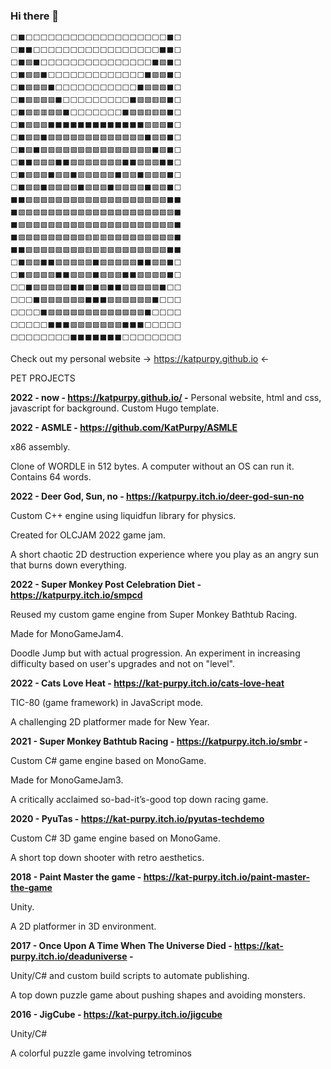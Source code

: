 ### Hi there 👋

```
⬜⬛⬜⬜⬜⬜⬜⬜⬜⬜⬜⬜⬜⬜⬜⬜⬜⬜⬜⬜⬜⬛⬜
⬜⬛⬛⬜⬜⬜⬜⬜⬜⬜⬜⬜⬜⬜⬜⬜⬜⬜⬜⬜⬛⬛⬜
⬜⬛🟪⬛⬜⬜⬜⬜⬜⬜⬜⬜⬜⬜⬜⬜⬜⬜⬜⬛🟪⬛⬜
⬜⬛🟪🟪⬛⬜⬜⬜⬜⬜⬜⬜⬜⬜⬜⬜⬜⬜⬛🟪🟪⬛⬜
⬜⬛🟪🟪🟪⬛⬜⬜⬜⬜⬜⬜⬜⬜⬜⬜⬜⬛🟪🟪🟪⬛⬜
⬜⬛🟪🟥🟪🟪⬛⬜⬜⬜⬜⬜⬜⬜⬜⬜⬛🟪🟪🟥🟪⬛⬜
⬜⬛🟪🟥🟥🟪🟪⬛⬜⬜⬜⬜⬜⬜⬜⬛🟪🟪🟥🟥🟪⬛⬜
⬜⬛🟪🟪🟪⬛⬛⬛⬛⬛⬛⬛⬛⬛⬛⬛⬛⬛🟪🟪🟪⬛⬜
⬜⬛🟪🟪⬛🟪🟪🟪🟪🟪🟪🟪🟪🟪🟪🟪🟪🟪⬛🟪🟪⬛⬜
⬜⬛🟪⬛🟪🟪🟪🟪🟪🟪🟪🟪🟪🟪🟪🟪🟪🟪🟪⬛🟪⬛⬜
⬜⬛⬛🟪🟪🟪⬛⬛🟪🟪🟪🟪🟪🟪🟪⬛⬛🟪🟪🟪⬛⬛⬜
⬜⬛🟪🟪🟪⬛🟪🟪⬛🟪🟪🟪🟪🟪⬛🟪🟪⬛🟪🟪🟪⬛⬜
⬜⬛🟪🟪⬛🟪🟪🟪🟪⬛🟪🟪🟪⬛🟪🟪🟪🟪⬛🟪🟪⬛⬜
⬛⬛🟪🟪🟪🟪🟪🟪🟪🟪🟪🟪🟪🟪🟪🟪🟪🟪🟪🟪🟪⬛⬛
⬛🟪🟪🟪🟪🟪🟪🟪🟪🟪🟪🟪🟪🟪🟪🟪🟪🟪🟪🟪🟪🟪⬛
⬛🟪🟪🟪🟪🟪🟪🟪🟪🟪🟪🟪🟪🟪🟪🟪🟪🟪🟪🟪🟪🟪⬛
⬛🟪🟪🟪🟪🟪🟪🟪🟪🟪🟥🟥🟥🟪🟪🟪🟪🟪🟪🟪🟪🟪⬛
⬛⬛🟪🟪🟪🟪🟪🟪🟪🟪🟥🟥🟥🟪🟪🟪🟪🟪🟪🟪🟪⬛⬛
⬜⬛🟪🟪⬛⬛🟪🟪🟪🟪🟪⬛🟪🟪🟪🟪🟪⬛⬛🟪🟪⬛⬜
⬜⬛🟪🟪🟪🟪⬛⬛🟪🟪🟪⬛🟪🟪🟪⬛⬛🟪🟪🟪🟪⬛⬜
⬜⬜⬛🟪🟪🟪🟪🟪⬛⬛🟪⬛🟪⬛⬛🟪🟪🟪🟪🟪⬛⬜⬜
⬜⬜⬜⬛🟪🟪🟪🟪🟪🟪⬛⬛⬛🟪🟪🟪🟪🟪🟪⬛⬜⬜⬜
⬜⬜⬜⬜⬛🟪🟪🟪🟪🟪🟪🟪🟪🟪🟪🟪🟪🟪⬛⬜⬜⬜⬜
⬜⬜⬜⬜⬜⬛⬛⬛🟪🟪🟪🟪🟪🟪🟪⬛⬛⬛⬜⬜⬜⬜⬜
⬜⬜⬜⬜⬜⬜⬜⬜⬛⬛⬛⬛⬛⬛⬛⬜⬜⬜⬜⬜⬜⬜⬜
```

Check out my personal website
-> https://katpurpy.github.io <-

PET PROJECTS

**2022 - now - https://katpurpy.github.io/ -** Personal website, html and css, javascript for background. Custom Hugo template.



**2022 - ASMLE - https://github.com/KatPurpy/ASMLE**

x86 assembly.

Clone of WORDLE in 512 bytes. A computer without an OS can run it. Contains 64 words.

**2022 - Deer God, Sun, no - https://katpurpy.itch.io/deer-god-sun-no**

Custom C++ engine using liquidfun library for physics.

Created for OLCJAM 2022 game jam.

A short chaotic 2D destruction experience where you play as an angry sun that burns down everything.

**2022 - Super Monkey Post Celebration Diet - https://katpurpy.itch.io/smpcd** 

Reused my custom game engine from Super Monkey Bathtub Racing.

Made for MonoGameJam4.

Doodle Jump but with actual progression. An experiment in increasing difficulty based on user's upgrades and not on "level".

**2022 - Cats Love Heat - https://kat-purpy.itch.io/cats-love-heat**

TIC-80 (game framework) in JavaScript mode.

A challenging 2D platformer made for New Year.

**2021 - Super Monkey Bathtub Racing - https://katpurpy.itch.io/smbr -**

Custom C# game engine based on MonoGame.	

Made for MonoGameJam3.

A critically acclaimed so-bad-it’s-good top down racing game.

**2020 - PyuTas - https://kat-purpy.itch.io/pyutas-techdemo**

Custom C# 3D game engine based on MonoGame.

A short top down shooter with retro aesthetics.

**2018 - Paint Master the game - https://kat-purpy.itch.io/paint-master-the-game**

Unity.

A 2D platformer in 3D environment.

**2017 - Once Upon A Time When The Universe Died - https://kat-purpy.itch.io/deaduniverse -**

Unity/C# and custom build scripts to automate publishing.

A top down puzzle game about pushing shapes and avoiding monsters.

**2016 - JigCube - https://kat-purpy.itch.io/jigcube**

Unity/C# 

A colorful puzzle game involving tetrominos







<!--
**KatPurpy/KatPurpy** is a ✨ _special_ ✨ repository because its `README.md` (this file) appears on your GitHub profile.

Here are some ideas to get you started:

- 🔭 I’m currently working on ...
- 🌱 I’m currently learning ...
- 👯 I’m looking to collaborate on ...
- 🤔 I’m looking for help with ...
- 💬 Ask me about ...
- 📫 How to reach me: ...
- 😄 Pronouns: ...
- ⚡ Fun fact: ...
-->
